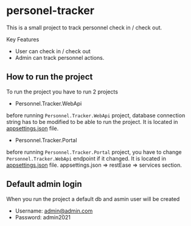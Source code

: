 # personel-tracker

This is a small project to track personnel check in / check out.

Key Features
* User can check in / check out
* Admin can track personnel actions.


## How to run the project
To run the project you have to run 2 projects

* Personnel.Tracker.WebApi

before running `Personnel.Tracker.WebApi` project, database connection string has to be modified to be able to run the project. It is located in [appsettings.json](https://github.com/tamerjhalloh/personel-tracker/blob/master/Personnel.Tracker.Portal/appsettings.json) file.

* Personnel.Tracker.Portal

before running `Personnel.Tracker.Portal` project, you have to change `Personnel.Tracker.WebApi` endpoint if it changed. It is located in [appsettings.json](https://github.com/tamerjhalloh/personel-tracker/blob/master/Personnel.Tracker.WebApi/appsettings.json) file. appsettings.json => restEase => services section.

## Default admin login 
When you run the project a default db and asmin user will be created
* Username: admin@admin.com
* Password: admin2021





